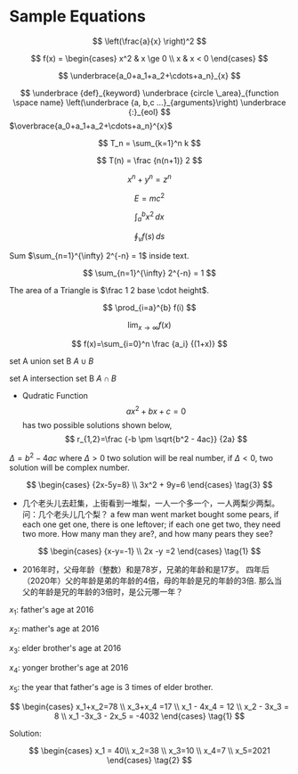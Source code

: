 # Sample Equations

$$
\left(\frac{a}{x} \right)^2
$$

$$
f(x) = \begin{cases} x^2 & x \ge 0 \\ x & x < 0 \end{cases}
$$

$$
\underbrace{a_0+a_1+a_2+\cdots+a_n}_{x}
$$

$$
\underbrace {def}_{keyword} \underbrace {circle \_area}_{function \space name} \left(\underbrace {a, b,c ...}_{arguments}\right) \underbrace {:}_{eol}
$$
$\overbrace{a_0+a_1+a_2+\cdots+a_n}^{x}$

$$
T_n = \sum_{k=1}^n k
$$

$$ 
T(n) = \frac {n(n+1)} 2
$$

$$
x^n + y^n = z^n
$$

$$
E=mc^2
$$

$$
\int_{a}^{b} x^2 \,dx
$$

$$
\oint_v f(s) \,ds
$$

Sum $\sum_{n=1}^{\infty} 2^{-n} = 1$ inside text.

$$
\sum_{n=1}^{\infty} 2^{-n} = 1
$$

The area of a Triangle is $\frac 1 2 base \cdot height$.

$$
\prod_{i=a}^{b} f(i)
$$

$$
\lim_{x\to\infty} f(x)
$$

$$
f(x)=\sum_{i=0}^n \frac {a_i} {(1+x)}
$$

set A union set B $A \cup B$

set A intersection set B $A \cap B$

* Qudratic Function 
$$
ax^2+bx+c=0
$$
has two possible solutions shown below,
$$
r_{1,2}=\frac {-b \pm \sqrt{b^2 - 4ac}} {2a}
$$

$\Delta = b^2 - 4ac$
where $\Delta>0$ two solution will be real number, if $\Delta<0$, two solution will be complex number.

$$
\begin{cases}  {2x-5y=8} \\ 3x^2 + 9y=6 \end{cases} \tag{3}
$$

* 几个老头儿去赶集，上街看到一堆梨，一人一个多一个，一人两梨少两梨。问：几个老头儿几个梨？
a few man went market bought some pears, if each one get one, there is one leftover; if each one get two, they need two more. How many man they are?, and how many pears they see?

$$
\begin{cases}  {x-y=-1} \\ 2x -y =2 \end{cases} \tag{1}
$$

* 2016年时，父母年龄（整数）和是78岁，兄弟的年龄和是17岁。
四年后（2020年）父的年龄是弟的年龄的4倍，母的年龄是兄的年龄的3倍.
那么当父的年龄是兄的年龄的3倍时，是公元哪一年？

$x_1$: father's age at 2016

$x_2$: mather's age at 2016

$x_3$: elder brother's age at 2016

$x_4$: yonger brother's age at 2016

$x_5$: the year that father's age is 3 times of elder brother.

$$
\begin{cases}  
x_1+x_2=78      \\
x_3+x_4 =17     \\ 
x_1 - 4x_4 = 12 \\ 
x_2 - 3x_3 = 8  \\ 
x_1 -3x_3 - 2x_5 = -4032 
\end{cases} \tag{1}
$$

Solution:

$$
\begin{cases}
x_1 = 40\\
x_2=38  \\
x_3=10  \\
x_4=7   \\
x_5=2021
\end{cases} \tag{2}
$$